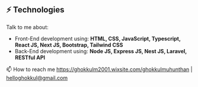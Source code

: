 
## ⚡ Technologies
Talk to me about:
- Front-End development using: **HTML, CSS, JavaScript, Typescript, React JS, Next JS, Bootstrap, Tailwind CSS**
- Back-End development using: **Node JS, Express JS, Nest JS, Laravel, RESTful API**



📫 How to reach me
https://ghokkulm2001.wixsite.com/ghokkulmuhunthan | helloghokkul@gmail.com 
